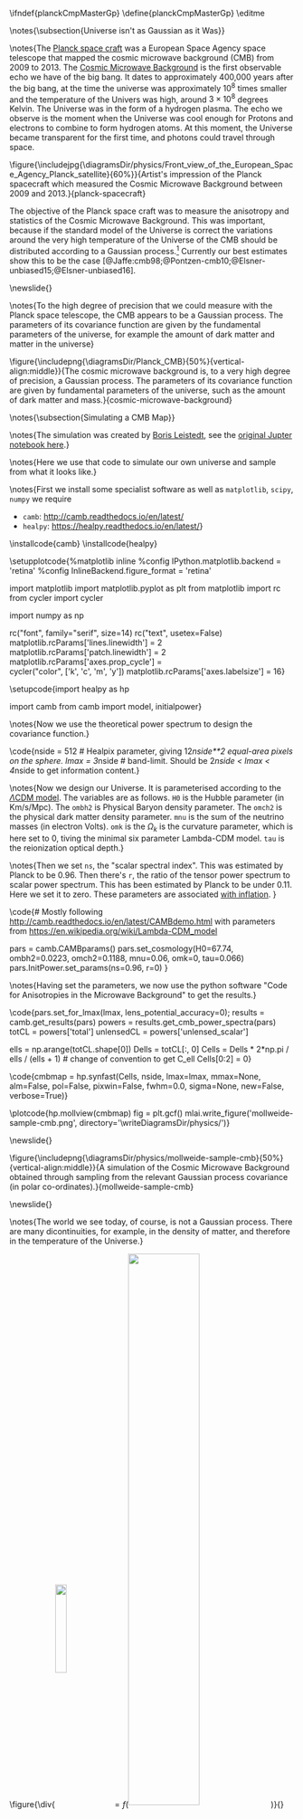 \ifndef{planckCmpMasterGp}
\define{planckCmpMasterGp}
\editme

\notes{\subsection{Universe isn't as Gaussian as it Was}}

\notes{The [Planck space craft](https://en.wikipedia.org/wiki/Planck_(spacecraft)) was a European Space Agency space telescope that mapped the cosmic microwave background (CMB) from 2009 to 2013. The [Cosmic Microwave Background](https://en.wikipedia.org/wiki/Cosmic_microwave_background) is the first observable echo we have of the big bang. It dates to approximately 400,000 years after the big bang, at the time the universe was approximately $10^8$ times smaller and the temperature of the Univers was high, around $3 \times 10^8$ degrees Kelvin. The Universe was in the form of a hydrogen plasma. The echo we observe is the moment when the Universe was cool enough for Protons and electrons to combine to form hydrogen atoms. At this moment, the Universe became transparent for the first time, and photons could travel through space.

\figure{\includejpg{\diagramsDir/physics/Front_view_of_the_European_Space_Agency_Planck_satellite}{60%}}{Artist's impression of the Planck spacecraft which measured the Cosmic Microwave Background between 2009 and 2013.}{planck-spacecraft}

The objective of the Planck space craft was to measure the anisotropy and statistics of the Cosmic Microwave Background. This was important, because if the standard model of the Universe is correct the variations around the very high temperature of the Universe of the CMB should be distributed according to a Gaussian process.[^kyle-cranmer] Currently our best estimates show this to be the case [@Jaffe:cmb98;@Pontzen-cmb10;@Elsner-unbiased15;@Elsner-unbiased16].


[^kyle-cranmer]: Most of my understanding of this is taken from conversations with Kyle Cranmer, a physicist who makes extensive use of machine learning methods in his work. See e.g. @Mishra-Sharma-semi-parametric20 from Kyle and Siddharth Mishra-Sharma. Of course, any errors in the above text are mine and do not stem from Kyle.}

\newslide{}

\notes{To the high degree of precision that we could measure with the Planck space telescope, the CMB appears to be a Gaussian process. The parameters of its covariance function are given by the fundamental parameters of the universe, for example the amount of dark matter and matter in the universe}

\figure{\includepng{\diagramsDir/Planck_CMB}{50%}{vertical-align:middle}}{The cosmic microwave background is, to a very high degree of precision, a Gaussian process. The parameters of its covariance function are given by fundamental parameters of the universe, such as the amount of dark matter and mass.}{cosmic-microwave-background}

\notes{\subsection{Simulating a CMB Map}}

\notes{The simulation was created by [Boris Leistedt](https://ixkael.github.io/), see the [original Jupter notebook here](https://github.com/ixkael/Prob-tools/blob/master/notebooks/The%20CMB%20as%20a%20Gaussian%20Process.ipynb).}

\notes{Here we use that code to simulate our own universe and sample from what it looks like.}

\notes{First we install some specialist software as well as `matplotlib`, `scipy`, `numpy` we require

- `camb`: <http://camb.readthedocs.io/en/latest/>
- `healpy`: <https://healpy.readthedocs.io/en/latest/>}

\installcode{camb}
\installcode{healpy}

\setupplotcode{%matplotlib inline
%config IPython.matplotlib.backend = 'retina'
%config InlineBackend.figure_format = 'retina'

import matplotlib
import matplotlib.pyplot as plt
from matplotlib import rc
from cycler import cycler

import numpy as np

rc("font", family="serif", size=14)
rc("text", usetex=False)
matplotlib.rcParams['lines.linewidth'] = 2
matplotlib.rcParams['patch.linewidth'] = 2
matplotlib.rcParams['axes.prop_cycle'] =\
    cycler("color", ['k', 'c', 'm', 'y'])
matplotlib.rcParams['axes.labelsize'] = 16}

\setupcode{import healpy as hp

import camb
from camb import model, initialpower}

\notes{Now we use the theoretical power spectrum to design the covariance function.}

\code{nside = 512  # Healpix parameter, giving 12*nside**2 equal-area pixels on the sphere.
lmax = 3*nside # band-limit. Should be 2*nside < lmax < 4*nside to get information content.}

\notes{Now we design our Universe. It is parameterised according to the [$\Lambda$CDM model](https://en.wikipedia.org/wiki/Lambda-CDM_model). The variables are as follows. `H0` is the Hubble parameter (in Km/s/Mpc). The `ombh2` is Physical Baryon density parameter. The `omch2` is the physical dark matter density parameter. `mnu` is the sum of the neutrino masses (in electron Volts). `omk` is the $\Omega_k$ is the curvature parameter, which is here set to 0, tiving the minimal six parameter Lambda-CDM model. `tau` is the reionization optical depth.}

\notes{Then we set `ns`, the "scalar spectral index". This was estimated by Planck to be 0.96. Then there's `r`, the ratio of the tensor power spectrum to scalar power spectrum. This has been estimated by Planck to be under 0.11. Here we set it to zero. These parameters are associated [with inflation](https://en.wikipedia.org/wiki/Primordial_fluctuations). }

\code{# Mostly following http://camb.readthedocs.io/en/latest/CAMBdemo.html with parameters from https://en.wikipedia.org/wiki/Lambda-CDM_model

pars = camb.CAMBparams()
pars.set_cosmology(H0=67.74, ombh2=0.0223, omch2=0.1188, mnu=0.06, omk=0, tau=0.066)
pars.InitPower.set_params(ns=0.96, r=0)
}

\notes{Having set the parameters, we now use the python software "Code for Anisotropies in the Microwave Background" to get the results.}

\code{pars.set_for_lmax(lmax, lens_potential_accuracy=0);
results = camb.get_results(pars)
powers = results.get_cmb_power_spectra(pars)
totCL = powers['total']
unlensedCL = powers['unlensed_scalar']

ells = np.arange(totCL.shape[0])
Dells = totCL[:, 0]
Cells = Dells * 2*np.pi / ells / (ells + 1)  # change of convention to get C_ell
Cells[0:2] = 0}



\code{cmbmap = hp.synfast(Cells, nside, 
                 lmax=lmax, mmax=None, alm=False, pol=False, 
                 pixwin=False, fwhm=0.0, sigma=None, new=False, verbose=True)}
				 
\plotcode{hp.mollview(cmbmap)
fig = plt.gcf()
mlai.write_figure('mollweide-sample-cmb.png',
                  directory='\writeDiagramsDir/physics/')}

\newslide{}

\figure{\includepng{\diagramsDir/physics/mollweide-sample-cmb}{50%}{vertical-align:middle}}{A simulation of the Cosmic Microwave Background obtained through sampling from the relevant Gaussian process covariance (in polar co-ordinates).}{mollweide-sample-cmb}


\newslide{}

\notes{The world we see today, of course, is not a Gaussian process. There are many dicontinuities, for example, in the density of matter, and therefore in the temperature of the Universe.}


\figure{\div{<img src="\diagramsDir/earth_PNG37.png" width="20%" style="display:inline-block;background:none;vertical-align:middle;border:none;box-shadow:none;">$=f\Bigg($<img src="\diagramsDir/Planck_CMB.png"  width="50%" style="display:inline-block;background:none;vertical-align:middle;border:none;box-shadow:none;">$\Bigg)$}{}{fontsize:120px;vertical-align:middle}}{What we observe today is some non-linear function of the cosmic microwave background.}{modern-universe-non-linear-function}

\notes{We can think of todays observed Universe, though, as a being a consequence of those temperature fluctuations in the CMB. Those fluctuations are only order $10^-6$ of the scale of the overal temperature of the Universe. But minor fluctations in that density is what triggered the pattern of formation of the Galaxies and how stars formed and created the elements that are the building blocks of our Earth [@Vogelsberger-cosmological20].}


\endif


